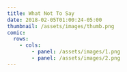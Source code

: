 ```yaml
---
title: What Not To Say
date: 2018-02-05T01:00:24-05:00
thumbnail: /assets/images/thumb.png
comic:
  rows:
    - cols:
        - panel: /assets/images/1.png
        - panel: /assets/images/2.png
---
```


